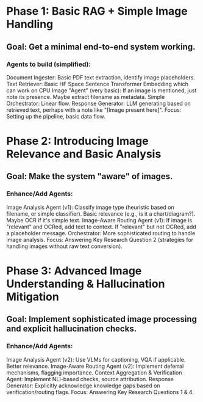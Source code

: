 # Phase 1: Basic RAG + Simple Image Handling
## Goal: Get a minimal end-to-end system working.
### Agents to build (simplified):

Document Ingester: Basic PDF text extraction, identify image placeholders.
Text Retriever: Basic HF Space Sentence Transformer Embedding which can work on CPU
Image "Agent" (very basic): If an image is mentioned, just note its presence. Maybe extract filename as metadata.
Simple Orchestrator: Linear flow.
Response Generator: LLM generating based on retrieved text, perhaps with a note like "[Image present here]".
Focus: Setting up the pipeline, basic data flow.

# Phase 2: Introducing Image Relevance and Basic Analysis
## Goal: Make the system "aware" of images.
### Enhance/Add Agents:

Image Analysis Agent (v1): Classify image type (heuristic based on filename, or simple classifier). Basic relevance (e.g., is it a chart/diagram?). Maybe OCR if it's simple text.
Image-Aware Routing Agent (v1): If image is "relevant" and OCRed, add text to context. If "relevant" but not OCRed, add a placeholder message.
Orchestrator: More sophisticated routing to handle image analysis.
Focus: Answering Key Research Question 2 (strategies for handling images without raw text conversion).

# Phase 3: Advanced Image Understanding & Hallucination Mitigation
## Goal: Implement sophisticated image processing and explicit hallucination checks.
### Enhance/Add Agents:

Image Analysis Agent (v2): Use VLMs for captioning, VQA if applicable. Better relevance.
Image-Aware Routing Agent (v2): Implement deferral mechanisms, flagging importance.
Context Aggregation & Verification Agent: Implement NLI-based checks, source attribution.
Response Generator: Explicitly acknowledge knowledge gaps based on verification/routing flags.
Focus: Answering Key Research Questions 1 & 4.
